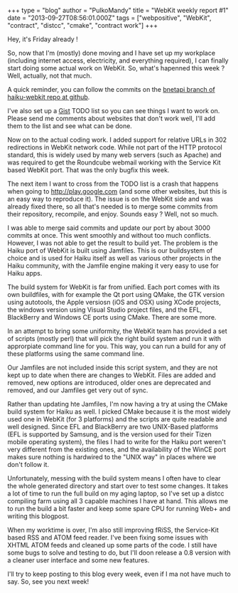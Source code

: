 +++
type = "blog"
author = "PulkoMandy"
title = "WebKit weekly report #1"
date = "2013-09-27T08:56:01.000Z"
tags = ["webpositive", "WebKit", "contract", "distcc", "cmake", "contract work"]
+++

Hey, it's Friday already !

So, now that I'm (mostly) done moving and I have set up my workplace (including internet access, electricity, and everything required), I can finally start doing some actual work on WebKit. So, what's hapenned this week ? Well, actually, not that much.

A quick reminder, you can follow the commits on the <a href="https://github.com/haiku/haiku-webkit/tree/bnetapi" title="bnetapi branch of haiku-webkit repo">bnetapi branch of haiku-webkit repo at github</a>.

I've also set up a <a href="https://gist.github.com/pulkomandy/6685664#file-bnetapi-webkit-bugs-md">Gist</a> TODO list so you can see things I want to work on. Please send me comments about websites that don't work well, I'll add them to the list and see what can be done.

<!--more-->

Now on to the actual coding work. I added support for relative URLs in 302 redirections in WebKit network code. While not part of the HTTP protocol standard, this is widely used by many web servers (such as Apache) and was required to get the Roundcube webmail working with the Service Kit based WebKit port. That was the only bugfix this week.

The next item I want to cross from the TODO list is a crash that happens when going to http://play.google.com (and some other websites, but this is an easy way to reproduce it). The issue is on the WebKit side and was already fixed there, so all that's needed is to merge some commits from their repository, recompile, and enjoy. Sounds easy ? Well, not so much.

I was able to merge said commits and update our port by about 3000 commits at once. This went smoothly and without too much conflicts. However, I was not able to get the result to build yet. The problem is the Haiku port of WebKit is built using Jamfiles. This is our buildsystem of choice and is used for Haiku itself as well as various other projects in the Haiku community, with the Jamfile engine making it very easy to use for Haiku apps.

The build system for WebKit is far from unified. Each port comes with its own buildfiles, with for example the Qt port using QMake, the GTK version using autotools, the Apple versiosn (iOS and OSX) using XCode projects, the windows version using Visual Studio project files, and the EFL, BlackBerry and Windows CE ports using CMake. There are some more.

In an attempt to bring some uniformity, the WebKit team has provided a set of scripts (mostly perl) that will pick the right build system and run it with approrpiate command line for you. This way, you can run a build for any of these platforms using the same command line.

Our Jamfiles are not included inside this script system, and they are not kept up to date when there are changes to WebKit. Files are added and removed, new options are introduced, older ones are deprecated and removed, and our Jamfiles get very out of sync.

Rather than updating hte Jamfiles, I'm now having a try at using the CMake build system for Haiku as well. I picked CMake because it is the most widely used one in WebKit (for 3 platforms) and the scripts are quite readable and well designed. Since EFL and BlackBerry are two UNIX-Based platforms (EFL is supported by Samsung, and is the version used for their Tizen mobile operating system), the files I had to write for the Haiku port weren't very different from the existing ones, and the availability of the WinCE port makes sure nothing is hardwired to the "UNIX way" in places where we don't follow it.

Unfortunately, messing with the build system means I often have to clear the whole generated directory and start over to test some changes. It takes a lot of time to run the full build on my aging laptop, so I've set up a distcc compiling farm using all 3 capable machines I have at hand. This allows me to run the build a bit faster and keep some spare CPU for running Web+ and writing this blogpost.


When my worktime is over, I'm also still improving fRiSS, the Service-Kit based RSS and ATOM feed reader. I've been fixing some issues with XHTML ATOM feeds and cleaned up some parts of the code. I still have some bugs to solve and testing to do, but I'll doon release a 0.8 version with a cleaner user interface and some new features.

I'll try to keep posting to this blog every week, even if I ma not have much to say. So, see you next week!